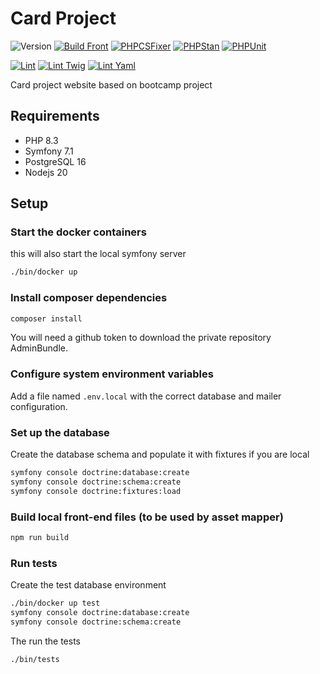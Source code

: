 # Card Project

![Version](https://img.shields.io/badge/version-1.0.0-informational)
[![Build Front](https://github.com/shadowc/card-project/actions/workflows/build.yaml/badge.svg)](https://github.com/shadowc/card-project/actions)
[![PHPCSFixer](https://github.com/shadowc/card-project/actions/workflows/php-cs-fixer.yaml/badge.svg)](https://github.com/shadowc/card-project/actions)
[![PHPStan](https://github.com/shadowc/card-project/actions/workflows/phpstan.yaml/badge.svg)](https://github.com/shadowc/card-project/actions)
[![PHPUnit](https://github.com/shadowc/card-project/actions/workflows/phpunit.yaml/badge.svg)](https://github.com/shadowc/card-project/actions)

[![Lint](https://github.com/shadowc/card-project/actions/workflows/lint.yaml/badge.svg)](https://github.com/shadowc/card-project/actions)
[![Lint Twig](https://github.com/shadowc/card-project/actions/workflows/lint-twig.yaml/badge.svg)](https://github.com/shadowc/card-project/actions)
[![Lint Yaml](https://github.com/shadowc/card-project/actions/workflows/lint-yaml.yaml/badge.svg)](https://github.com/shadowc/card-project/actions)

Card project website based on bootcamp project

## Requirements

- PHP 8.3
- Symfony 7.1
- PostgreSQL 16
- Nodejs 20

## Setup

### Start the docker containers

this will also start the local symfony server

```bash
./bin/docker up
```

### Install composer dependencies

```bash
composer install
```

You will need a github token to download the private repository AdminBundle.

### Configure system environment variables

Add a file named `.env.local` with the correct database and mailer configuration.

### Set up the database

Create the database schema and populate it with fixtures if you are local

```bash
symfony console doctrine:database:create
symfony console doctrine:schema:create
symfony console doctrine:fixtures:load
```

### Build local front-end files (to be used by asset mapper)

```bash
npm run build
```

### Run tests

Create the test database environment

```bash
./bin/docker up test
symfony console doctrine:database:create
symfony console doctrine:schema:create
```

The run the tests

```bash
./bin/tests
```
